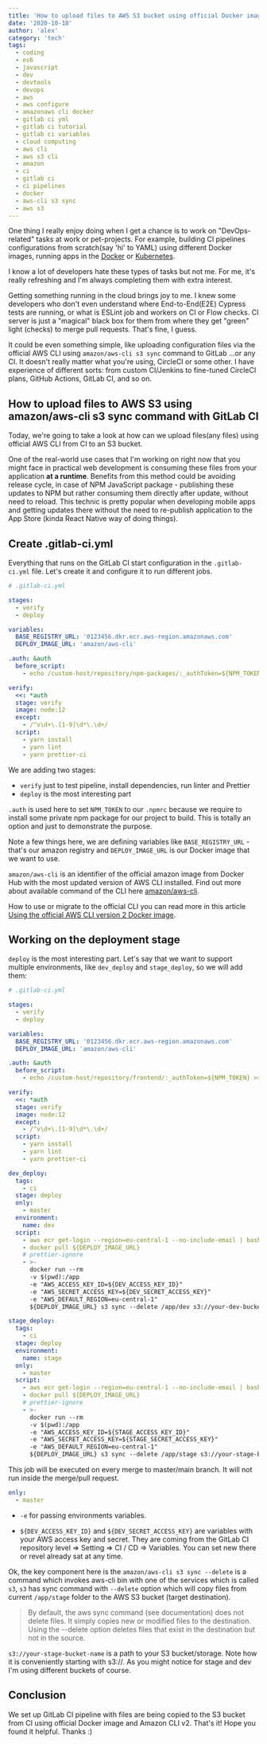 ```yaml
---
title: 'How to upload files to AWS S3 bucket using official Docker image and Amazon AWS CLI s3 sync with GitLab CI'
date: '2020-10-18'
author: 'alex'
category: 'tech'
tags:
  - coding
  - es6
  - javascript
  - dev
  - devtools
  - devops
  - aws
  - aws configure
  - amazonaws cli docker
  - gitlab ci yml
  - gitlab ci tutorial
  - gitlab ci variables
  - cloud computing
  - aws cli
  - aws s3 cli
  - amazon
  - ci
  - gitlab ci
  - ci pipelines
  - docker
  - aws-cli s3 sync
  - aws s3
---
```


One thing I really enjoy doing when I get a chance is to work on "DevOps-related" tasks at work or pet-projects. For example, building CI pipelines configurations from scratch(say 'hi' to YAML) using different Docker images, running apps in the [Docker](https://www.docker.com/) or [Kubernetes](https://kubernetes.io/).

I know a lot of developers hate these types of tasks but not me. For me, it's really refreshing and I'm always completing them with extra interest.

Getting something running in the cloud brings joy to me. I knew some developers who don't even understand where End-to-End(E2E) Cypress tests are running, or what is ESLint job and workers on CI or Flow checks. CI server is just a "magical" black box for them from where they get "green" light (checks) to merge pull requests. That's fine, I guess.

It could be even something simple, like uploading configuration files via the official AWS CLI using `amazon/aws-cli s3 sync` command to GitLab ...or any CI. It doesn't really matter what you're using, CircleCI or some other. I have experience of different sorts: from custom CI/Jenkins to fine-tuned CircleCI plans, GitHub Actions, GitLab CI, and so on.

## How to upload files to AWS S3 using amazon/aws-cli s3 sync command with GitLab CI

Today, we're going to take a look at how can we upload files(any files) using official AWS CLI from CI to an S3 bucket.

One of the real-world use cases that I'm working on right now that you might face in practical web development is consuming these files from your application **at a runtime**. Benefits from this method could be avoiding release cycle, in case of NPM JavaScript package - publishing these updates to NPM but rather consuming them directly after update, without need to reload. This technic is pretty popular when developing mobile apps and getting updates there without the need to re-publish application to the App Store (kinda React Native way of doing things).

## Create .gitlab-ci.yml

Everything that runs on the GitLab CI start configuration in the `.gitlab-ci.yml` file. Let's create it and configure it to run different jobs.

```yml
# .gitlab-ci.yml

stages:
  - verify
  - deploy

variables:
  BASE_REGISTRY_URL: '0123456.dkr.ecr.aws-region.amazonaws.com'
  DEPLOY_IMAGE_URL: 'amazon/aws-cli'

.auth: &auth
  before_script:
    - echo /custom-host/repository/npm-packages/:_authToken=${NPM_TOKEN} >> .npmrc

verify:
  <<: *auth
  stage: verify
  image: node:12
  except:
    - /^v\d+\.[1-9]\d*\.\d+/
  script:
    - yarn install
    - yarn lint
    - yarn prettier-ci
```

We are adding two stages:

- `verify` just to test pipeline, install dependencies, run linter and Prettier
- `deploy` is the most interesting part

`.auth` is used here to set `NPM_TOKEN` to our `.npmrc` because we require to install some private npm package for our project to build. This is totally an option and just to demonstrate the purpose.

Note a few things here, we are defining variables like `BASE_REGISTRY_URL` - that's our amazon registry and `DEPLOY_IMAGE_URL` is our Docker image that we want to use.

`amazon/aws-cli` is an identifier of the official amazon image from Docker Hub with the most updated version of AWS CLI installed. Find out more about available command of the CLI here [amazon/aws-cli](https://github.com/aws/aws-cli).

How to use or migrate to the official CLI you can read more in this article [Using the official AWS CLI version 2 Docker image](https://docs.aws.amazon.com/cli/latest/userguide/install-cliv2-docker.html).

## Working on the deployment stage

`deploy` is the most interesting part. Let's say that we want to support multiple environments, like `dev_deploy` and `stage_deploy`, so we will add them:

```yml
# .gitlab-ci.yml

stages:
  - verify
  - deploy

variables:
  BASE_REGISTRY_URL: '0123456.dkr.ecr.aws-region.amazonaws.com'
  DEPLOY_IMAGE_URL: 'amazon/aws-cli'

.auth: &auth
  before_script:
    - echo /custom-host/repository/frontend/:_authToken=${NPM_TOKEN} >> .npmrc

verify:
  <<: *auth
  stage: verify
  image: node:12
  except:
    - /^v\d+\.[1-9]\d*\.\d+/
  script:
    - yarn install
    - yarn lint
    - yarn prettier-ci

dev_deploy:
  tags:
    - ci
  stage: deploy
  only:
    - master
  environment:
    name: dev
  script:
    - aws ecr get-login --region=eu-central-1 --no-include-email | bash
    - docker pull ${DEPLOY_IMAGE_URL}
    # prettier-ignore
    - >-
      docker run --rm
      -v $(pwd):/app
      -e "AWS_ACCESS_KEY_ID=${DEV_ACCESS_KEY_ID}"
      -e "AWS_SECRET_ACCESS_KEY=${DEV_SECRET_ACCESS_KEY}"
      -e "AWS_DEFAULT_REGION=eu-central-1"
      ${DEPLOY_IMAGE_URL} s3 sync --delete /app/dev s3://your-dev-bucket-name

stage_deploy:
  tags:
    - ci
  stage: deploy
  environment:
    name: stage
  only:
    - master
  script:
    - aws ecr get-login --region=eu-central-1 --no-include-email | bash
    - docker pull ${DEPLOY_IMAGE_URL}
    # prettier-ignore
    - >-
      docker run --rm
      -v $(pwd):/app
      -e "AWS_ACCESS_KEY_ID=${STAGE_ACCESS_KEY_ID}"
      -e "AWS_SECRET_ACCESS_KEY=${STAGE_SECRET_ACCESS_KEY}"
      -e "AWS_DEFAULT_REGION=eu-central-1"
      ${DEPLOY_IMAGE_URL} s3 sync --delete /app/stage s3://your-stage-bucket-name
```

This job will be executed on every merge to master/main branch. It will not run inside the merge/pull request.

```yml
only:
  - master
```

- `-e` for passing environments variables.

- `${DEV_ACCESS_KEY_ID}` and `${DEV_SECRET_ACCESS_KEY}` are variables with your AWS access key and secret. They are coming from the GitLab CI repository level => Setting => CI / CD => Variables. You can set new there or revel already sat at any time.

Ok, the key component here is the `amazon/aws-cli s3 sync --delete` is a command which invokes aws-cli bin with one of the services which is called `s3`, `s3` has sync command with `--delete` option which will copy files from current `/app/stage` folder to the AWS S3 bucket (target destination).

> By default, the aws sync command (see documentation) does not delete files. It simply copies new or modified files to the destination.
> Using the --delete option deletes files that exist in the destination but not in the source.

`s3://your-stage-bucket-name` is a path to your S3 bucket/storage. Note how it is conveniently starting with s3://. As you might notice for stage and dev I'm using different buckets of course.

## Conclusion

We set up GitLab CI pipeline with files are being copied to the S3 bucket from CI using official Docker image and Amazon CLI v2. That's it! Hope you found it helpful. Thanks :)
